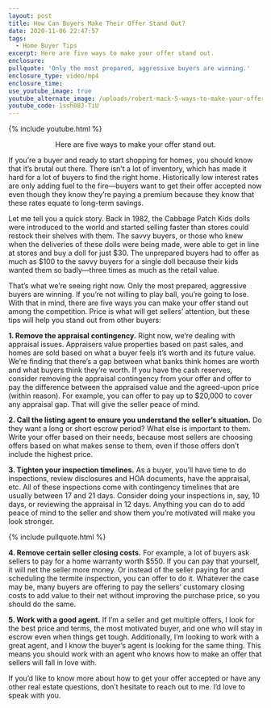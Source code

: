 ```yaml
---
layout: post
title: How Can Buyers Make Their Offer Stand Out?
date: 2020-11-06 22:47:57
tags:
  - Home Buyer Tips
excerpt: Here are five ways to make your offer stand out.
enclosure:
pullquote: 'Only the most prepared, aggressive buyers are winning.'
enclosure_type: video/mp4
enclosure_time:
use_youtube_image: true
youtube_alternate_image: /uploads/robert-mack-5-ways-to-make-your-offer-stand-out-yt.jpg
youtube_code: 1ssh08J-TiU
---
```


{% include youtube.html %}

<p style="text-align:center">Here are five ways to make your offer stand out.</p>

If you’re a buyer and ready to start shopping for homes, you should know that it’s brutal out there. There isn’t a lot of inventory, which has made it hard for a lot of buyers to find the right home. Historically low interest rates are only adding fuel to the fire—buyers want to get their offer accepted now even though they know they’re paying a premium because they know that these rates equate to long-term savings.&nbsp;

Let me tell you a quick story. Back in 1982, the Cabbage Patch Kids dolls were introduced to the world and started selling faster than stores could restock their shelves with them. The savvy buyers, or those who knew when the deliveries of these dolls were being made, were able to get in line at stores and buy a doll for just $30. The unprepared buyers had to offer as much as $100 to the savvy buyers for a single doll because their kids wanted them so badly—three times as much as the retail value.&nbsp;

That’s what we’re seeing right now. Only the most prepared, aggressive buyers are winning. If you’re not willing to play ball, you’re going to lose. With that in mind, there are five ways you can make your offer stand out among the competition. Price is what will get sellers’ attention, but these tips will help you stand out from other buyers:

**1\. Remove the appraisal contingency.** Right now, we’re dealing with appraisal issues. Appraisers value properties based on past sales, and homes are sold based on what a buyer feels it’s worth and its future value. We’re finding that there’s a gap between what banks think homes are worth and what buyers think they’re worth. If you have the cash reserves, consider removing the appraisal contingency from your offer and offer to pay the difference between the appraised value and the agreed-upon price (within reason). For example, you can offer to pay up to $20,000 to cover any appraisal gap. That will give the seller peace of mind.&nbsp;

**2\. Call the listing agent to ensure you understand the seller’s situation.** Do they want a long or short escrow period? What else is important to them. Write your offer based on their needs, because most sellers are choosing offers based on what makes sense to them, even if those offers don’t include the highest price.&nbsp;

**3\. Tighten your inspection timelines.** As a buyer, you’ll have time to do inspections, review disclosures and HOA documents, have the appraisal, etc. All of these inspections come with contingency timelines that are usually between 17 and 21 days. Consider doing your inspections in, say, 10 days, or reviewing the appraisal in 12 days. Anything you can do to add peace of mind to the seller and show them you’re motivated will make you look stronger.&nbsp;

{% include pullquote.html %}

**4\. Remove certain seller closing costs.** For example, a lot of buyers ask sellers to pay for a home warranty worth $550. If you can pay that yourself, it will net the seller more money. Or instead of the seller paying for and scheduling the termite inspection, you can offer to do it. Whatever the case may be, many buyers are offering to pay the sellers’ customary closing costs to add value to their net without improving the purchase price, so you should do the same.&nbsp;

**5\. Work with a good agent.** If I’m a seller and get multiple offers, I look for the best price and terms, the most motivated buyer, and one who will stay in escrow even when things get tough. Additionally, I’m looking to work with a great agent, and I know the buyer’s agent is looking for the same thing. This means you should work with an agent who knows how to make an offer that sellers will fall in love with.&nbsp;

If you’d like to know more about how to get your offer accepted or have any other real estate questions, don’t hesitate to reach out to me. I’d love to speak with you.